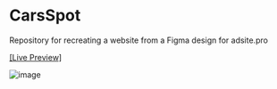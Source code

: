 # CarsSpot
Repository for recreating a website from a Figma design for adsite.pro

[[Live Preview] ](https://xpapashi.github.io/CarsSpot/src/)

![image](https://github.com/user-attachments/assets/99c563d8-2cb1-45ce-8fe6-b7ae5de7d73f)
